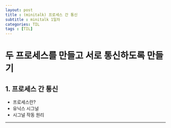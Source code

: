 ```yaml
---
layout: post
title : (minitalk) 프로세스 간 통신 
subtitle : minitalk 1일차
categories: TIL
tags : [TIL]
---
```


# 두 프로세스를 만들고 서로 통신하도록 만들기

## 1. 프로세스 간 통신

- 프로세스란?
- 유닉스 시그널
- 시그널 작동 원리

* * *
